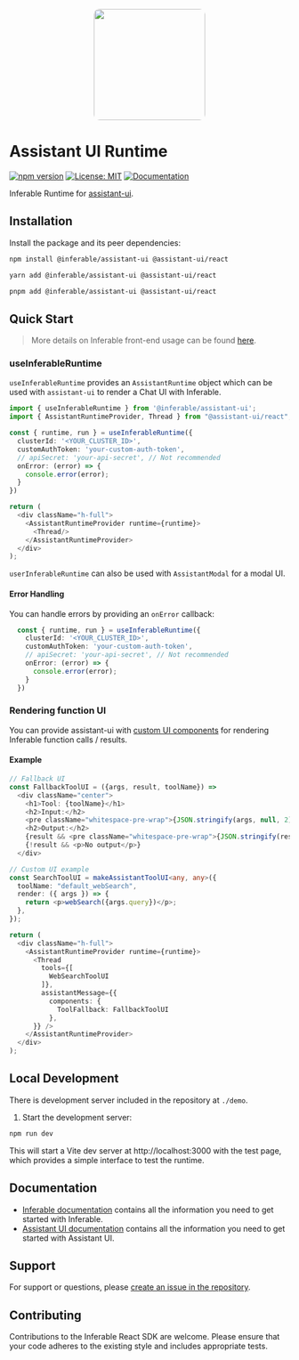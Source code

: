 <p align="center">
  <img src="https://a.inferable.ai/logo-hex.png" width="200" style="border-radius: 10px" />
</p>

# Assistant UI Runtime

[![npm version](https://badge.fury.io/js/%40inferable%2Freact.svg)](https://badge.fury.io/js/%40inferable%2Freact)
[![License: MIT](https://img.shields.io/badge/License-MIT-yellow.svg)](https://opensource.org/licenses/MIT)
[![Documentation](https://img.shields.io/badge/docs-inferable.ai-brightgreen)](https://docs.inferable.ai/)

Inferable Runtime for [assistant-ui](https://github.com/Yonom/assistant-ui).

## Installation

Install the package and its peer dependencies:

```bash
npm install @inferable/assistant-ui @assistant-ui/react
```

```bash
yarn add @inferable/assistant-ui @assistant-ui/react
```

```bash
pnpm add @inferable/assistant-ui @assistant-ui/react
```

## Quick Start

> More details on Inferable front-end usage can be found [here](https://docs.inferable.ai/pages/frontend).

### useInferableRuntime

`useInferableRuntime` provides an `AssistantRuntime` object which can be used with `assistant-ui` to render a Chat UI with Inferable.

```typescript
import { useInferableRuntime } from '@inferable/assistant-ui';
import { AssistantRuntimeProvider, Thread } from "@assistant-ui/react";

const { runtime, run } = useInferableRuntime({
  clusterId: '<YOUR_CLUSTER_ID>',
  customAuthToken: 'your-custom-auth-token',
  // apiSecret: 'your-api-secret', // Not recommended
  onError: (error) => {
    console.error(error);
  }
})

return (
  <div className="h-full">
    <AssistantRuntimeProvider runtime={runtime}>
      <Thread/>
    </AssistantRuntimeProvider>
  </div>
);
```

`userInferableRuntime` can also be used with `AssistantModal` for a modal UI.


#### Error Handling

You can handle errors by providing an `onError` callback:

```typescript
  const { runtime, run } = useInferableRuntime({
    clusterId: '<YOUR_CLUSTER_ID>',
    customAuthToken: 'your-custom-auth-token',
    // apiSecret: 'your-api-secret', // Not recommended
    onError: (error) => {
      console.error(error);
    }
  })
```

### Rendering function UI

You can provide assistant-ui with [custom UI components](https://www.assistant-ui.com/docs/guides/ToolUI) for rendering Inferable function calls / results.

#### Example

```typescript
// Fallback UI
const FallbackToolUI = ({args, result, toolName}) =>
  <div className="center">
    <h1>Tool: {toolName}</h1>
    <h2>Input:</h2>
    <pre className="whitespace-pre-wrap">{JSON.stringify(args, null, 2)}</pre>
    <h2>Output:</h2>
    {result && <pre className="whitespace-pre-wrap">{JSON.stringify(result, null, 2)}</pre>}
    {!result && <p>No output</p>}
  </div>

// Custom UI example
const SearchToolUI = makeAssistantToolUI<any, any>({
  toolName: "default_webSearch",
  render: ({ args }) => {
    return <p>webSearch({args.query})</p>;
  },
});

return (
  <div className="h-full">
    <AssistantRuntimeProvider runtime={runtime}>
      <Thread
        tools={[
          WebSearchToolUI
        ]},
        assistantMessage={{
          components: {
            ToolFallback: FallbackToolUI
          },
      }} />
    </AssistantRuntimeProvider>
  </div>
);
```


## Local Development

There is development server included in the repository at `./demo`.

1. Start the development server:
```bash
npm run dev
```

This will start a Vite dev server at http://localhost:3000 with the test page, which provides a simple interface to test the runtime.

## Documentation

- [Inferable documentation](https://docs.inferable.ai/) contains all the information you need to get started with Inferable.
- [Assistant UI documentation](https://www.assistant-ui.com/docs/getting-started) contains all the information you need to get started with Assistant UI.

## Support

For support or questions, please [create an issue in the repository](https://github.com/inferablehq/inferable/issues).

## Contributing

Contributions to the Inferable React SDK are welcome. Please ensure that your code adheres to the existing style and includes appropriate tests.
